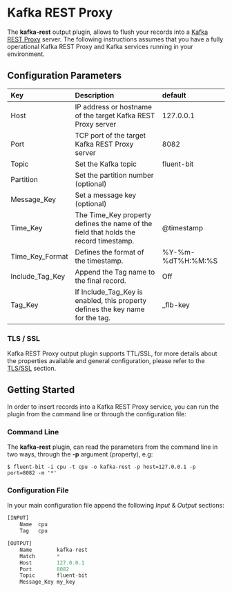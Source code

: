 # Kafka REST Proxy

The **kafka-rest** output plugin, allows to flush your records into a [Kafka REST Proxy](http://docs.confluent.io/current/kafka-rest/docs/index.html) server. The following instructions assumes that you have a fully operational Kafka REST Proxy and Kafka services running in your environment.

## Configuration Parameters

| Key | Description | default |
| :--- | :--- | :--- |
| Host | IP address or hostname of the target Kafka REST Proxy server | 127.0.0.1 |
| Port | TCP port of the target Kafka REST Proxy server | 8082 |
| Topic | Set the Kafka topic | fluent-bit |
| Partition | Set the partition number \(optional\) |  |
| Message\_Key | Set a message key \(optional\) |  |
| Time\_Key | The Time\_Key property defines the name of the field that holds the record timestamp. | @timestamp |
| Time\_Key\_Format | Defines the format of the timestamp. | %Y-%m-%dT%H:%M:%S |
| Include\_Tag\_Key | Append the Tag name to the final record. | Off |
| Tag\_Key | If Include\_Tag\_Key is enabled, this property defines the key name for the tag. | \_flb-key |

### TLS / SSL

Kafka REST Proxy output plugin supports TTL/SSL, for more details about the properties available and general configuration, please refer to the [TLS/SSL](https://github.com/fluent/fluent-bit-docs/tree/16f30161dc4c79d407cd9c586a0c6839d0969d97/pipeline/configuration/tls_ssl.md) section.

## Getting Started

In order to insert records into a Kafka REST Proxy service, you can run the plugin from the command line or through the configuration file:

### Command Line

The **kafka-rest** plugin, can read the parameters from the command line in two ways, through the **-p** argument \(property\), e.g:

```text
$ fluent-bit -i cpu -t cpu -o kafka-rest -p host=127.0.0.1 -p port=8082 -m '*'
```

### Configuration File

In your main configuration file append the following _Input_ & _Output_ sections:

```python
[INPUT]
    Name  cpu
    Tag   cpu

[OUTPUT]
    Name        kafka-rest
    Match       *
    Host        127.0.0.1
    Port        8082
    Topic       fluent-bit
    Message_Key my_key
```

